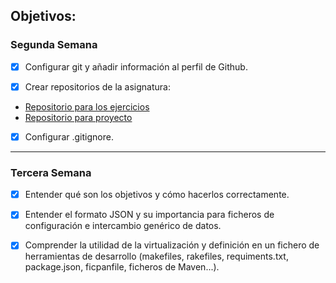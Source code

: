 ## Objetivos:

### Segunda Semana
- [X] Configurar git y añadir información al perfil de Github.

- [X] Crear repositorios de la asignatura:
- [Repositorio para los ejercicios](https://github.com/pablotr9/IV-ejercicios-18-19)
- [Repositorio para proyecto](https://github.com/pablotr9/proyecto-IV)

- [X] Configurar .gitignore.

---

### Tercera Semana

- [X] Entender qué son los objetivos y cómo hacerlos correctamente.

- [X] Entender el formato JSON y su importancia para ficheros de configuración e intercambio genérico de datos.


- [X] Comprender la utilidad de la virtualización y definición en un fichero de herramientas de desarrollo (makefiles, rakefiles, requiments.txt, package.json, ficpanfile, ficheros de Maven...).


